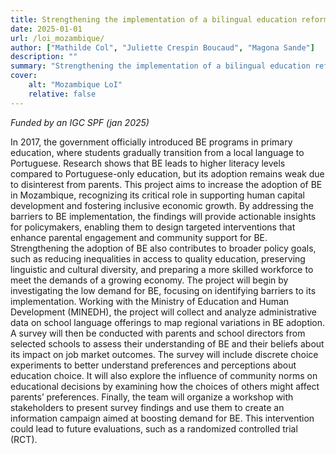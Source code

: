 ```yaml
---
title: Strengthening the implementation of a bilingual education reform in Mozambique
date: 2025-01-01
url: /loi_mozambique/
author: ["Mathilde Col", "Juliette Crespin Boucaud", "Magona Sande"]
description: "" 
summary: "Strengthening the implementation of a bilingual education reform in Mozambique"
cover:
    alt: "Mozambique LoI"
    relative: false
---
```


*Funded by an IGC SPF (jan 2025)*

In 2017, the government officially introduced BE programs in primary education, where students gradually transition from a local language to Portuguese. Research shows that BE leads to higher literacy levels compared to Portuguese-only education, but its adoption remains weak due to disinterest from parents.
This project aims to increase the adoption of BE in Mozambique, recognizing its critical role in supporting human capital development and fostering inclusive economic growth. By addressing the barriers to BE implementation, the findings will provide actionable insights for policymakers, enabling them to design targeted interventions that enhance parental engagement and community support for BE. Strengthening the adoption of BE also contributes to broader policy goals, such as reducing inequalities in access to quality education, preserving linguistic and cultural diversity, and preparing a more skilled workforce to meet the demands of a growing economy.
The project will begin by investigating the low demand for BE, focusing on identifying barriers to its implementation. Working with the Ministry of Education and Human Development (MINEDH), the project will collect and analyze administrative data on school language offerings to map regional variations in BE adoption. A survey will then be conducted with parents and school directors from selected schools to assess their understanding of BE and their beliefs about its impact on job market outcomes. The survey will include discrete choice experiments to better understand preferences and perceptions about education choice. It will also explore the influence of community norms on educational decisions by examining how the choices of others might affect parents’ preferences. Finally, the team will organize a workshop with stakeholders to present survey findings and use them to create an information campaign aimed at boosting demand for BE. This intervention could lead to future evaluations, such as a randomized controlled trial (RCT). 

